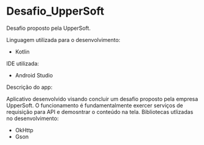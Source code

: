 # Desafio_UpperSoft
Desafio proposto pela UpperSoft.

Linguagem utilizada para o desenvolvimento:

  - Kotlin

IDE utilizada:

  - Android Studio


Descrição do app:

  Aplicativo desenvolvido visando concluir um desafio proposto pela empresa UpperSoft.
  O funcionamento é fundamentalmente exercer serviços de requisição para API e demosntrar o conteúdo na tela.
  Bibliotecas utlizadas no desenvolvimento:
  
   - OkHttp
   - Gson
  
 
